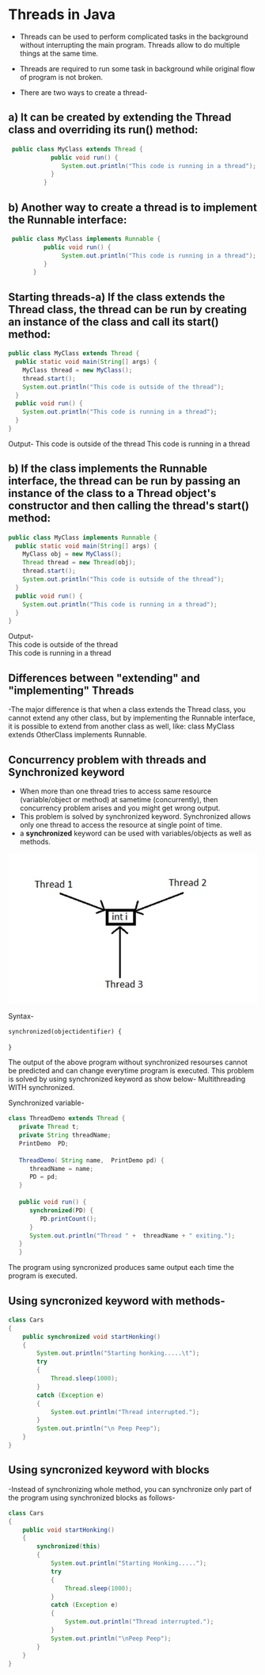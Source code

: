 
# Threads in Java

- Threads can be used to perform complicated tasks in the background without interrupting the main program. Threads allow to do multiple things at the same time.
- Threads are required to run some task in background while original flow of program is not broken. 

- There are two ways to create a thread-

## a) It can be created by extending the Thread class and overriding its run() method:
```java
 public class MyClass extends Thread {
            public void run() {
               System.out.println("This code is running in a thread");
            }
          }
```

## b) Another way to create a thread is to implement the Runnable interface:
```java
 public class MyClass implements Runnable {
          public void run() {
               System.out.println("This code is running in a thread");
          }
       }
```
 
## Starting threads-a) If the class extends the Thread class, the thread can be run by creating an instance of the class and call its start() method:

```java
public class MyClass extends Thread {
  public static void main(String[] args) {
    MyClass thread = new MyClass();
    thread.start();
    System.out.println("This code is outside of the thread");
  }
  public void run() {
    System.out.println("This code is running in a thread");
  }
}
```
Output-
This code is outside of the thread
This code is running in a thread

## b) If the class implements the Runnable interface, the thread can be run by passing an instance of the class to a Thread object's constructor and then calling the thread's start() method:
```java
public class MyClass implements Runnable {
  public static void main(String[] args) {
    MyClass obj = new MyClass();
    Thread thread = new Thread(obj);
    thread.start();
    System.out.println("This code is outside of the thread");
  }
  public void run() {
    System.out.println("This code is running in a thread");
  }
}

```

Output-  
This code is outside of the thread  
This code is running in a thread

## Differences between "extending" and "implementing" Threads

-The major difference is that when a class extends the Thread class, you cannot extend any other class, but by implementing the Runnable interface, it is possible to extend from another class as well, like: class MyClass extends OtherClass implements Runnable.


## Concurrency problem with threads and Synchronized keyword
 
- When more than one thread tries to access same resource (variable/object or method) at sametime (concurrently), then concurrency problem arises and you might get wrong output. 
- This problem is solved by synchronized keyword. Synchronized allows only one thread to access the resource at single point of time. 
- a **synchronized** keyword can be used with variables/objects as well as methods.

![synchronized](2.2.3_threads_synchronized.jpg)

Syntax-  
```
synchronized(objectidentifier) {
   
}
```

The output of the above program without synchronized resourses cannot be predicted and can change everytime program is executed.
This problem is solved by using synchronized keyword as show below- Multithreading WITH synchronized.

Synchronized variable-

```java
class ThreadDemo extends Thread {
   private Thread t;
   private String threadName;
   PrintDemo  PD;

   ThreadDemo( String name,  PrintDemo pd) {
      threadName = name;
      PD = pd;
   }
   
   public void run() {
      synchronized(PD) {
         PD.printCount();
      }
      System.out.println("Thread " +  threadName + " exiting.");
   }
   }
```
   
The program using syncronized produces same output each time the program is executed.

## Using syncronized keyword with methods-
```java
class Cars  
{ 
    public synchronized void startHonking() 
    { 
        System.out.println("Starting honking.....\t"); 
        try 
        { 
            Thread.sleep(1000); 
        }  
        catch (Exception e)  
        { 
            System.out.println("Thread interrupted."); 
        } 
        System.out.println("\n Peep Peep"); 
    } 
} 
```

## Using syncronized keyword with blocks

-Instead of synchronizing whole method, you can synchronize only part of the program using synchronized blocks as follows-

```java
class Cars 
{ 
    public void startHonking() 
    { 
        synchronized(this) 
        { 
            System.out.println("Starting Honking....."); 
            try 
            { 
                Thread.sleep(1000); 
            }  
            catch (Exception e)  
            { 
                System.out.println("Thread interrupted."); 
            } 
            System.out.println("\nPeep Peep"); 
        } 
    } 
} 
```


           
